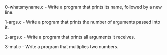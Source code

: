 0-whatsmyname.c - Write a program that prints its name, followed by a new line.

1-args.c - Write a program that prints the number of arguments passed into it.

2-args.c - Write a program that prints all arguments it receives.

3-mul.c - Write a program that multiplies two numbers.